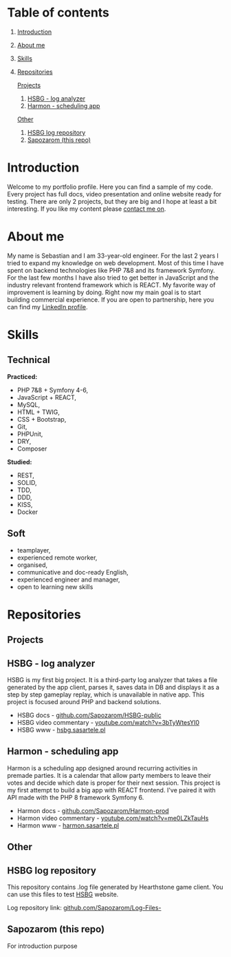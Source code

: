 # Table of contents
1. [Introduction](#introduction)
2. [About me](#about-me)
3. [Skills](#skills)
4. [Repositories](#repositories)

    [Projects](#repo-projects)
    1. [HSBG - log analyzer](#repo-hsbg)
    2. [Harmon - scheduling app](#repo-harmon)

    [Other](#repo-other)
    1. [HSBG log repository](#repo-hsbg-log)
    2. [Sapozarom (this repo)](#repo-sapozarom)

# Introduction

<div id='introduction'></div>

Welcome to my portfolio profile. Here you can find a sample of my code. Every project has full docs, video presentation and online website ready for testing. There are only 2 projects, but they are big and I hope at least a bit interesting.  If you like my content please [contact me on]( https://www.linkedin.com/in/seb-koch/).


# About me
 
<div id='about-me'></div>

My name is Sebastian and I am 33-year-old engineer. For the last 2 years I tried to expand my knowledge on web development. Most of this time I have spent on backend technologies like PHP 7&8 and its framework Symfony. For the last few months I have also tried to get better in JavaScript and the industry relevant frontend framework which is REACT. My favorite way of improvement is learning by doing.  Right now my main goal is to start building commercial experience. If you are open to partnership, here you can find my [LinkedIn profile]( https://www.linkedin.com/in/seb-koch/).



# Skills
 
<div id='skills'></div>

## Technical

**Practiced:**

- PHP 7&8 + Symfony 4-6, 
- JavaScript + REACT, 
- MySQL, 
- HTML + TWIG, 
- CSS + Bootstrap, 
- Git, 
- PHPUnit, 
- DRY, 
- Composer

**Studied:**

- REST, 
- SOLID, 
- TDD, 
- DDD, 
- KISS, 
- Docker

## Soft

- teamplayer, 
- experienced remote worker, 
- organised, 
- communicative and doc-ready English, 
- experienced engineer and manager, 
- open to learning new skills



# Repositories

<div id='repositories'></div>


<div id='repo-projects'></div>

## **Projects**



<div id='repo-hsbg'></div>

## HSBG - log analyzer


HSBG is my first big project. It is a third-party log analyzer that takes a file generated by the app client, parses it, saves data in DB and displays it as a step by step gameplay replay, which is unavailable in native app. This project is focused around PHP and backend solutions. 

 - HSBG docs - [github.com/Sapozarom/HSBG-public](https://github.com/Sapozarom/HSBG-public)
 - HSBG video commentary - [youtube.com/watch?v=3bTyWtesYI0](https://www.youtube.com/watch?v=3bTyWtesYI0)
 - HSBG www - [hsbg.sasartele.pl]( http://hsbg.sasartele.pl/)


 ## Harmon - scheduling app 

<div id='repo-harmon'></div>

Harmon is a scheduling app designed around recurring activities in premade parties. 
It is a calendar that allow party members to leave their votes and decide which date is proper for their next session.
This project is my first attempt to build a big app with REACT frontend. I've paired it with API made with the PHP 8 framework Symfony 6.

 - Harmon docs - [github.com/Sapozarom/Harmon-prod](https://github.com/Sapozarom/Harmon-prod)
 - Harmon video commentary - [youtube.com/watch?v=me0LZkTauHs](https://www.youtube.com/watch?v=me0LZkTauHs)
 - Harmon www - [harmon.sasartele.pl]( http://harmon.sasartele.pl/)



 <div id='repo-other'></div>

## **Other**



<div id='repo-hsbg-log'></div>

## HSBG log repository

This repository contains .log file generated by Hearthstone game client. You can use this files to test [HSBG](#repo-hsbg) website. 

Log repository link: [github.com/Sapozarom/Log-Files-](https://github.com/Sapozarom/Log-Files-)


<div id='repo-sapozarom'></div>

## Sapozarom (this repo)

For introduction purpose